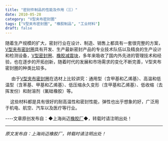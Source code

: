 ```yaml
---
title: "密封件制品的性能及作用（三）"
date: 2010-05-28
category: "V型夹布密封圈"
tags: ["V型夹布密封圈", "橡胶制品", "工业材料"]
draft: false
---
```


随着生产规模的扩大，密封行业在设计、制造、销售上都具有一套很完整的方案，[V型夹布密封圈](http://www.smpolymer.com/vxingjiabumifengquan/)具有开发、生产最新密封产品的专业技术队伍以及精良的生产设计和检测设备，[V型密封圈](http://www.smpolymer.com/)、[橡胶减震块](http://www.smpolymer.com/)，多年来吸收了国内外先进的管理技术和经验，也在逐步的开拓创新，随着时代的发展和市场需求的变化不断完善，V型夹布密封圈的种类比较多。

     由于[V型夹布密封圈](http://www.smpolymer.com/vxingjiabumifengquan/)在选材上比较讲究：通用型（含甲基和乙烯基）、高温和低温型（含苯基、甲基和乙烯基）、低压缩永久变形（含甲基和乙烯基）、低收缩（去挥发份）和耐溶剂（氟硅橡胶）等。

    这些材料都是具有很好的耐高温性和密封性能，弹性也出乎想象的好，广泛用于机电、航空、汽车以及医疗等行业。 

----文章原创发布自：◆上海尚迈[橡胶厂](http://www.smpolymer.com/)◆，转载时请注明出处！

---

*原文发布自：上海尚迈橡胶厂，转载时请注明出处！*
